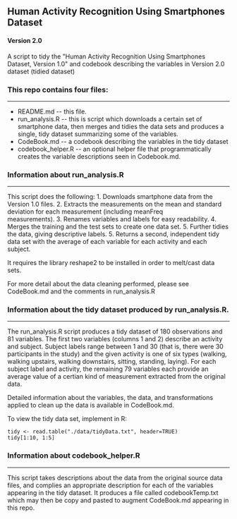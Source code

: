 ## Human Activity Recognition Using Smartphones Dataset
#### Version 2.0

A script to tidy the "Human Activity Recognition Using Smartphones Dataset, Version 1.0" and codebook describing the variables in Version 2.0 dataset (tidied dataset)

### This repo contains four files:
------------
* README.md -- this file.
* run_analysis.R -- this is script which downloads a certain set of smartphone data, then 
        merges and tidies the data sets and produces a single, tidy dataset summarizing some 
        of the variables.
* CodeBook.md -- a codebook describing the variables in the tidy dataset
* codebook_helper.R -- an optional helper file that programmatically creates the variable descriptions 
        seen in Codebook.md.

### Information about run_analysis.R
------------
This script does the following:
       1. Downloads smartphone data from the Version 1.0 files.
       2. Extracts the measurements on the mean and standard deviation for each measurement (including meanFreq                 
                measurements). 
       3. Renames variables and labels for easy readability.
       4. Merges the training and the test sets to create one data set.
       5. Further tidies the data, giving descriptive labels.
       5. Returns a second, independent tidy data set with the average of each variable for 
               each activity and each subject.

It requires the library reshape2 to be installed in order to melt/cast data sets.

For more detail about the data cleaning performed, please see CodeBook.md and the comments in run_analysis.R

### Information about the tidy dataset produced by run_analysis.R.
------------
The run_analysis.R script produces a tidy dataset of 180 observations and 81 variables. The first two variables (columns 1 and 2) describe an activity and subject. Subject labels range between  1 and 30 (that is, there were 30 participants in the study) and the given activity is one of six types (walking, walking upstairs, walking downstairs, sitting, standing, laying). For each subject label and activity, the remaining 79 variables each provide an average value of a certian kind of measurement extracted from the original data. 

Detailed information about the variables, the data, and transformations applied to clean up the data is available in CodeBook.md.

To view the tidy data set, implement in R:
```
tidy <- read.table("./data/tidyData.txt", header=TRUE)
tidy[1:10, 1:5]
```

### Information about codebook_helper.R
------------
This script takes descriptions about the data from the original source data files, and complies an
appropriate description for each of the variables appearing in the tidy dataset. It produces a file
called codebookTemp.txt which may then be copy and pasted to augment CodeBook.md appearing in this repo.
